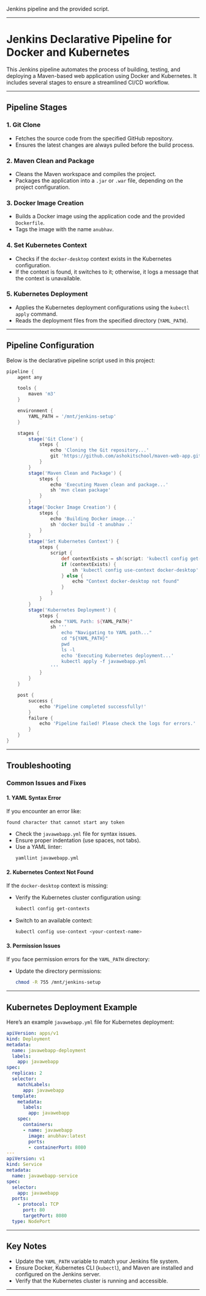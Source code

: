  Jenkins pipeline and the provided script.

---

# **Jenkins Declarative Pipeline for Docker and Kubernetes**

This Jenkins pipeline automates the process of building, testing, and deploying a Maven-based web application using Docker and Kubernetes. It includes several stages to ensure a streamlined CI/CD workflow.

---

## **Pipeline Stages**

### 1. **Git Clone**
- Fetches the source code from the specified GitHub repository.
- Ensures the latest changes are always pulled before the build process.

### 2. **Maven Clean and Package**
- Cleans the Maven workspace and compiles the project.
- Packages the application into a `.jar` or `.war` file, depending on the project configuration.

### 3. **Docker Image Creation**
- Builds a Docker image using the application code and the provided `Dockerfile`.
- Tags the image with the name `anubhav`.

### 4. **Set Kubernetes Context**
- Checks if the `docker-desktop` context exists in the Kubernetes configuration.
- If the context is found, it switches to it; otherwise, it logs a message that the context is unavailable.

### 5. **Kubernetes Deployment**
- Applies the Kubernetes deployment configurations using the `kubectl apply` command.
- Reads the deployment files from the specified directory (`YAML_PATH`).

---

## **Pipeline Configuration**

Below is the declarative pipeline script used in this project:

```groovy
pipeline {
    agent any

    tools {
        maven 'm3'
    }

    environment {
        YAML_PATH = '/mnt/jenkins-setup'
    }

    stages {
        stage('Git Clone') {
            steps {
                echo 'Cloning the Git repository...'
                git 'https://github.com/ashokitschool/maven-web-app.git'
            }
        }
        stage('Maven Clean and Package') {
            steps {
                echo 'Executing Maven clean and package...'
                sh 'mvn clean package'
            }
        }
        stage('Docker Image Creation') {
            steps {
                echo 'Building Docker image...'
                sh 'docker build -t anubhav .'
            }
        }
        stage('Set Kubernetes Context') {
            steps {
                script {
                    def contextExists = sh(script: 'kubectl config get-contexts | grep docker-desktop', returnStatus: true) == 0
                    if (contextExists) {
                        sh 'kubectl config use-context docker-desktop'
                    } else {
                        echo "Context docker-desktop not found"
                    }
                }
            }
        }
        stage('Kubernetes Deployment') {
            steps {
                echo "YAML Path: ${YAML_PATH}"
                sh '''
                    echo "Navigating to YAML path..."
                    cd "${YAML_PATH}"
                    pwd
                    ls -l
                    echo 'Executing Kubernetes deployment...'
                    kubectl apply -f javawebapp.yml
                '''
            }
        }
    }

    post {
        success {
            echo 'Pipeline completed successfully!'
        }
        failure {
            echo 'Pipeline failed! Please check the logs for errors.'
        }
    }
}
```

---

## **Troubleshooting**

### Common Issues and Fixes

#### **1. YAML Syntax Error**
If you encounter an error like:
```
found character that cannot start any token
```
- Check the `javawebapp.yml` file for syntax issues.
- Ensure proper indentation (use spaces, not tabs).
- Use a YAML linter:
  ```bash
  yamllint javawebapp.yml
  ```

#### **2. Kubernetes Context Not Found**
If the `docker-desktop` context is missing:
- Verify the Kubernetes cluster configuration using:
  ```bash
  kubectl config get-contexts
  ```
- Switch to an available context:
  ```bash
  kubectl config use-context <your-context-name>
  ```

#### **3. Permission Issues**
If you face permission errors for the `YAML_PATH` directory:
- Update the directory permissions:
  ```bash
  chmod -R 755 /mnt/jenkins-setup
  ```

---

## **Kubernetes Deployment Example**

Here’s an example `javawebapp.yml` file for Kubernetes deployment:

```yaml
apiVersion: apps/v1
kind: Deployment
metadata:
  name: javawebapp-deployment
  labels:
    app: javawebapp
spec:
  replicas: 2
  selector:
    matchLabels:
      app: javawebapp
  template:
    metadata:
      labels:
        app: javawebapp
    spec:
      containers:
      - name: javawebapp
        image: anubhav:latest
        ports:
        - containerPort: 8080
---
apiVersion: v1
kind: Service
metadata:
  name: javawebapp-service
spec:
  selector:
    app: javawebapp
  ports:
    - protocol: TCP
      port: 80
      targetPort: 8080
  type: NodePort
```

---

## **Key Notes**
- Update the `YAML_PATH` variable to match your Jenkins file system.
- Ensure Docker, Kubernetes CLI (`kubectl`), and Maven are installed and configured on the Jenkins server.
- Verify that the Kubernetes cluster is running and accessible.

---
